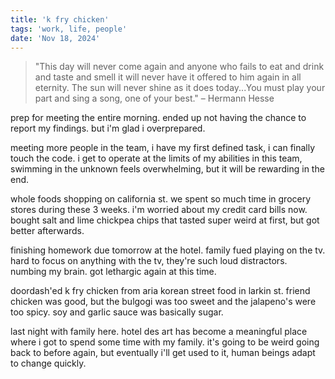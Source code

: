 ```yaml
---
title: 'k fry chicken'
tags: 'work, life, people'
date: 'Nov 18, 2024'
---
```


> "This day will never come again and anyone who fails to eat and drink and taste and smell it will never have it offered to him again in all eternity. The sun will never shine as it does today...You must play your part and sing a song, one of your best." – Hermann Hesse

prep for meeting the entire morning. ended up not having the chance to report my findings. but i'm glad i overprepared.

meeting more people in the team, i have my first defined task, i can finally touch the code. i get to operate at the limits of my abilities in this team, swimming in the unknown feels overwhelming, but it will be rewarding in the end.

whole foods shopping on california st. we spent so much time in grocery stores during these 3 weeks. i'm worried about my credit card bills now. bought salt and lime chickpea chips that tasted super weird at first, but got better afterwards.

finishing homework due tomorrow at the hotel. family fued playing on the tv. hard to focus on anything with the tv, they're such loud distractors. numbing my brain. got lethargic again at this time.

doordash'ed k fry chicken from aria korean street food in larkin st. friend chicken was good, but the bulgogi was too sweet and the jalapeno's were too spicy. soy and garlic sauce was basically sugar.

last night with family here. hotel des art has become a meaningful place where i got to spend some time with my family. it's going to be weird going back to before again, but eventually i'll get used to it, human beings adapt to change quickly.
